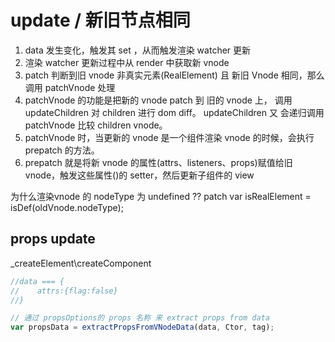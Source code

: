 # update / 新旧节点相同
1. data 发生变化，触发其 set ，从而触发渲染 watcher 更新 
2. 渲染 watcher 更新过程中从 render 中获取新 vnode
3. patch 判断到旧 vnode 非真实元素(RealElement) 且 新旧 Vnode 相同，那么调用 patchVnode 处理
4. patchVnode 的功能是把新的 vnode patch 到 旧的 vnode 上， 调用 updateChildren 对 children 进行 dom diff。 updateChildren 又
会递归调用 patchVnode 比较 children vnode。
5. patchVnode 时，当更新的 vnode 是一个组件渲染 vnode 的时候，会执行 prepatch 的方法。
6. prepatch 就是将新 vnode 的属性(attrs、listeners、props)赋值给旧 vnode，触发这些属性()的 setter，然后更新子组件的 view

为什么渲染vnode 的 nodeType 为 undefined ??
patch
var isRealElement = isDef(oldVnode.nodeType);

## props update

_createElement\createComponent

````js
//data === {
//    attrs:{flag:false}
//}

// 通过 propsOptions的 props 名称 来 extract props from data
var propsData = extractPropsFromVNodeData(data, Ctor, tag);
````
